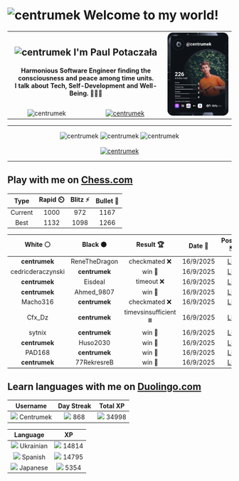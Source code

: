 <h1>
  <img
    src="https://emojis.slackmojis.com/emojis/images/1531849430/4246/blob-sunglasses.gif"
    width="30"
    alt="centrumek"
  />
  Welcome to my world!
</h1>

<table>
  <tbody>
    <tr>
      <td align="center" width="70%" colspan="2">
        <h2>
          <img
            src="https://raw.githubusercontent.com/MartinHeinz/MartinHeinz/master/wave.gif"
            width="30px"
            alt="centrumek"
          />
          I'm Paul Potaczała
        </h2>
        <h4>
          Harmonious Software Engineer finding the consciousness and peace among time units.
          <br/>
          I talk about Tech, Self-Development and Well-Being. 🌿🧘🚀
        </h4>
      </td>
      <td width="30%" rowspan="2">
        <a href="https://app.daily.dev/centrumek">
          <img
            src="./devcard.svg"
            alt="centrumek"
          />
        </a>
      </td>
    </tr>
    <tr align="center">
      <td>
        <img
          src="https://komarev.com/ghpvc/?username=centrumek&label=visitors&color=0e75b6&style=flat"
          alt="centrumek"
        >
      </td>
      <td>
        <a href="https://stackoverflow.com/users/14496012/centrumek">
          <img
            src="https://stackoverflow.com/users/flair/14496012.png?theme=dark"
            alt="centrumek"
          >
        </a>
      </td>
    </tr>
  </tbody>
</table>

---
<div align="center">
  <img 
    src="https://github-readme-stats.vercel.app/api?username=centrumek&show_icons=true&count_private=true&theme=dark&hide_border=true&hide=issues,contribs&bg_color=00000000"
    alt="centrumek"
  />
  <img
    src="https://github-readme-stats.vercel.app/api/top-langs/?username=centrumek&layout=compact&hide_border=true&theme=dark&bg_color=00000000&langs_count=6&exclude_repo=air-statistic-app"
    alt="centrumek"
  />
  <img 
    src="https://github-readme-streak-stats.herokuapp.com?user=centrumek&theme=dark&hide_border=true&background=FFFFFF00"
    alt="centrumek"
  />
  <br/>
  <br/>
  <a href="https://www.buymeacoffee.com/centrumek">
    <img
      src="https://cdn.buymeacoffee.com/buttons/v2/default-orange.png"
      height="50"
      width="210"
      alt="centrumek"
    />
  </a>
</div>

---

## Play with me on [Chess.com](https://www.chess.com/member/centrumek)

<div align="center">
<!--START_SECTION:chessStats-->
<!-- Automatically generated with https://github.com/Balastrong/chess-stats-action -->

| Type | Rapid ⏲️ | Blitz ⚡ | Bullet 🔫 |
|:---:|:---:|:---:|:---:|
| Current | 1000 | 972 | 1167 |
| Best | 1132 | 1098 | 1266 |

| White ⚪ | Black ⚫ | Result 🏆 | Date 📅 | Position 🗺️ | Type 🕕 |
|:---:|:---:|:---:|:---:|:---:|:---:|
| **centrumek** | ReneTheDragon | checkmated ❌ | 16/9/2025 | <a href="http://www.ee.unb.ca/cgi-bin/tervo/fen.pl?select=r5k1/pp4pp/8/3p4/6b1/2P5/PPR4P/2K1q3 w - - 0 26">Link</a> | Blitz |
| cedricderaczynski | **centrumek** | win 🥇 | 16/9/2025 | <a href="http://www.ee.unb.ca/cgi-bin/tervo/fen.pl?select=8/8/8/k7/7P/3K2p1/8/8 w - - 0 51">Link</a> | Blitz |
| **centrumek** | Eisdeal | timeout ❌ | 16/9/2025 | <a href="http://www.ee.unb.ca/cgi-bin/tervo/fen.pl?select=8/2p1R3/7k/2P2p2/1P4p1/P2p3r/1K1N4/8 w - - 0 48">Link</a> | Blitz |
| **centrumek** | Ahmed_9807 | win 🥇 | 16/9/2025 | <a href="http://www.ee.unb.ca/cgi-bin/tervo/fen.pl?select=2Q5/6k1/Pq4pp/1P2P3/8/N6P/6PK/4RR2 b - - 0 39">Link</a> | Blitz |
| Macho316 | **centrumek** | checkmated ❌ | 16/9/2025 | <a href="http://www.ee.unb.ca/cgi-bin/tervo/fen.pl?select=8/8/B7/6P1/6K1/5P2/3Q2k1/1R6 b - - 3 50">Link</a> | Bullet |
| Cfx_Dz | **centrumek** | timevsinsufficient ⏸️ | 16/9/2025 | <a href="http://www.ee.unb.ca/cgi-bin/tervo/fen.pl?select=8/8/8/4r3/5k1n/8/8/5K2 b - - 33 84">Link</a> | Blitz |
| sytnix | **centrumek** | win 🥇 | 16/9/2025 | <a href="http://www.ee.unb.ca/cgi-bin/tervo/fen.pl?select=rnb1k1n1/pp5p/8/7N/4P3/1P6/P1P2PPP/b1B2RK1 b q - 0 17">Link</a> | Blitz |
| **centrumek** | Huso2030 | win 🥇 | 16/9/2025 | <a href="http://www.ee.unb.ca/cgi-bin/tervo/fen.pl?select=3R4/1P2R2p/1r4pk/8/8/7P/5PK1/8 b - - 4 50">Link</a> | Blitz |
| PAD168 | **centrumek** | win 🥇 | 16/9/2025 | <a href="http://www.ee.unb.ca/cgi-bin/tervo/fen.pl?select=8/6k1/8/4R3/1P1p4/P2P2P1/7r/2r1K1R1 w - - 1 42">Link</a> | Blitz |
| **centrumek** | 77RekresreB | win 🥇 | 16/9/2025 | <a href="http://www.ee.unb.ca/cgi-bin/tervo/fen.pl?select=5rk1/3Nqppp/2R5/8/P2Q3P/1b2P1r1/8/4K3 b - - 1 35">Link</a> | Blitz |

<!--END_SECTION:chessStats-->
</div>

## Learn languages with me on [Duolingo.com](https://www.duolingo.com/profile/Centrumek)

<div align="center">
<!--START_SECTION:duolingoStats-->
<!-- Automatically generated with https://github.com/centrumek/duolingo-readme-stats-->

| Username | Day Streak | Total XP |
|:---:|:---:|:---:|
| <img src="https://raw.githubusercontent.com/centrumek/duolingo-readme-stats/main/assets/duolingo.png" height="12"> Centrumek | <img src="https://raw.githubusercontent.com/centrumek/duolingo-readme-stats/main/assets/streakinactive.svg" height="12"> 868 | <img src="https://raw.githubusercontent.com/centrumek/duolingo-readme-stats/main/assets/xp.svg" height="12"> 34998 |

| Language | XP |
|:---:|:---:|
| <img src="https://raw.githubusercontent.com/centrumek/duolingo-readme-stats/main/assets/langs/ukrainian.svg" height="12"> Ukrainian | <img src="https://raw.githubusercontent.com/centrumek/duolingo-readme-stats/main/assets/xp.svg" height="12"> 14814 |
| <img src="https://raw.githubusercontent.com/centrumek/duolingo-readme-stats/main/assets/langs/spanish.svg" height="12"> Spanish | <img src="https://raw.githubusercontent.com/centrumek/duolingo-readme-stats/main/assets/xp.svg" height="12"> 14795 |
| <img src="https://raw.githubusercontent.com/centrumek/duolingo-readme-stats/main/assets/langs/japanese.svg" height="12"> Japanese | <img src="https://raw.githubusercontent.com/centrumek/duolingo-readme-stats/main/assets/xp.svg" height="12"> 5354 |

<!--END_SECTION:duolingoStats-->
</div>
<!--
**centrumek/centrumek** is a ✨ _special_ ✨ repository because its `README.md` (this file) appears on your GitHub profile.

Here are some ideas to get you started:

- 🔭 I’m currently working on ...
- 🌱 I’m currently learning ...
- 👯 I’m looking to collaborate on ...
- 🤔 I’m looking for help with ...
- 💬 Ask me about ...
- 📫 How to reach me: ...
- 😄 Pronouns: ...
- ⚡ Fun fact: ...
-->
